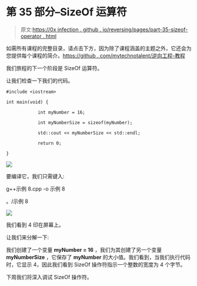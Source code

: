 # 第 35 部分–SizeOf 运算符

> 原文:[https://0x infection . github . io/reversing/pages/part-35-sizeof-operator . html](https://0xinfection.github.io/reversing/pages/part-35-sizeof-operator.html)

如需所有课程的完整目录，请点击下方，因为除了课程涵盖的主题之外，它还会为您提供每个课程的简介。[https://github . com/mytechnotalent/逆向工程-教程](https://github.com/mytechnotalent/Reverse-Engineering-Tutorial)

我们旅程的下一个阶段是 SizeOf 运算符。

让我们检查一下我们的代码。

```
#include <iostream>

int main(void) {

            int myNumber = 16;

            int myNumberSize = sizeof(myNumber);

            std::cout << myNumberSize << std::endl;

            return 0;

}

```

![](../Images/08e0122cce4125e47c5da94a963fbcb6.png)

要编译它，我们只需键入:

g++示例 8.cpp -o 示例 8

。/示例 8

![](../Images/158afd7f29d69b97429fd685d0261784.png)

我们看到 4 印在屏幕上。

让我们来分解一下:

我们创建了一个变量 **myNumber = 16** ，我们为其创建了另一个变量 **myNumberSize** ，它保存了 **myNumber** 的大小值。我们看到，当我们执行代码时，它显示 4，因此我们看到 SizeOf 操作符指示一个整数的宽度为 4 个字节。

下周我们将深入调试 SizeOf 操作符。